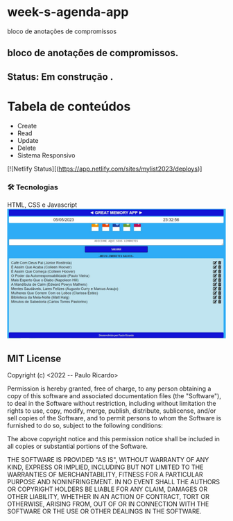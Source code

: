 # week-s-agenda-app
bloco de anotações de compromissos

<h2>bloco de anotações de compromissos.</h2>

<h2> Status: Em construção .</h2>
 
Tabela de conteúdos
=================
<!--ts-->
   * Create
   * Read
   * Update
   * Delete
   * Sistema Responsivo 
<!--te-->


[![Netlify Status][(https://app.netlify.com/sites/mylist2023/deploys)]

### 🛠 Tecnologias
HTML, CSS e Javascript
<br>
<img src=https://github.com/Rodrigues-PauloRicardo/week-s-agenda-app/blob/main/img/tela_memoryapp.jpg width="700px">
<br>

<h2>MIT License</h2>
Copyright (c) <2022 -- Paulo Ricardo>

Permission is hereby granted, free of charge, to any person obtaining a copy
of this software and associated documentation files (the "Software"), to deal
in the Software without restriction, including without limitation the rights
to use, copy, modify, merge, publish, distribute, sublicense, and/or sell
copies of the Software, and to permit persons to whom the Software is
furnished to do so, subject to the following conditions:

The above copyright notice and this permission notice shall be included in all
copies or substantial portions of the Software.

THE SOFTWARE IS PROVIDED "AS IS", WITHOUT WARRANTY OF ANY KIND, EXPRESS OR
IMPLIED, INCLUDING BUT NOT LIMITED TO THE WARRANTIES OF MERCHANTABILITY,
FITNESS FOR A PARTICULAR PURPOSE AND NONINFRINGEMENT. IN NO EVENT SHALL THE
AUTHORS OR COPYRIGHT HOLDERS BE LIABLE FOR ANY CLAIM, DAMAGES OR OTHER
LIABILITY, WHETHER IN AN ACTION OF CONTRACT, TORT OR OTHERWISE, ARISING FROM,
OUT OF OR IN CONNECTION WITH THE SOFTWARE OR THE USE OR OTHER DEALINGS IN THE
SOFTWARE.
